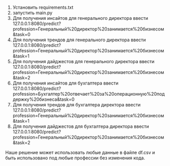 1. Установить requirements.txt
2. запустить main.py
3. Для получения инсайтов для генерального директора ввести 127.0.0.1:8080/predict?profession=Генеральный%20директор%20занимается%20бизнесом&task=0
4. Для получения трендов для генерального директора ввести 127.0.0.1:8080/predict?profession=Генеральный%20директор%20занимается%20бизнесом&task=1
5. Для получения дайджестов для генерального директора ввести 127.0.0.1:8080/predict?profession=Генеральный%20директор%20занимается%20бизнесом&task=2
6. Для получения инсайтов для бухгалтера ввести 127.0.0.1:8080/predict?profession=Бухгалтер%20отвечает%20за%20операционную%20поддержку%20бизнеса&task=0
7. Для получения трендов для бухгалтера директора ввести 127.0.0.1:8080/predict?profession=Генеральный%20директор%20занимается%20бизнесом&task=1
8. Для получения дайджестов для бухгалтера директора ввести 127.0.0.1:8080/predict?profession=Генеральный%20директор%20занимается%20бизнесом&task=2


Наше решение может использовать любые данные в файле df.csv и быть использовано под любые профессии без изменения кода.
